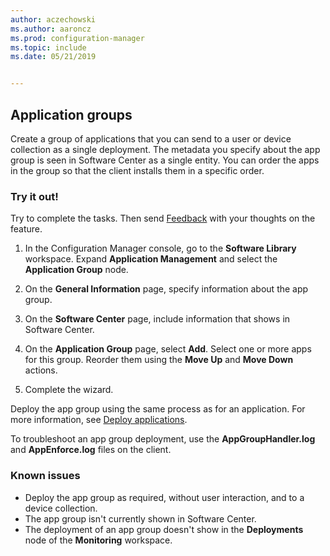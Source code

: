 ```yaml
---
author: aczechowski
ms.author: aaroncz
ms.prod: configuration-manager
ms.topic: include
ms.date: 05/21/2019


---
```


## <a name="bkmk_app-group"></a> Application groups

<!--3555907-->

Create a group of applications that you can send to a user or device collection as a single deployment. The metadata you specify about the app group is seen in Software Center as a single entity. You can order the apps in the group so that the client installs them in a specific order.

### Try it out!

Try to complete the tasks. Then send [Feedback](../../../../understand/find-help.md#product-feedback) with your thoughts on the feature.

1. In the Configuration Manager console, go to the **Software Library** workspace. Expand **Application Management** and select the **Application Group** node.  

1. On the **General Information** page, specify information about the app group.  

1. On the **Software Center** page, include information that shows in Software Center.  

1. On the **Application Group** page, select **Add**. Select one or more apps for this group. Reorder them using the **Move Up** and **Move Down** actions.  

1. Complete the wizard.  

Deploy the app group using the same process as for an application. For more information, see [Deploy applications](../../../../../apps/deploy-use/deploy-applications.md).

To troubleshoot an app group deployment, use the **AppGroupHandler.log** and **AppEnforce.log** files on the client.

### Known issues

- Deploy the app group as required, without user interaction, and to a device collection.
- The app group isn't currently shown in Software Center.
- The deployment of an app group doesn't show in the **Deployments** node of the **Monitoring** workspace.
